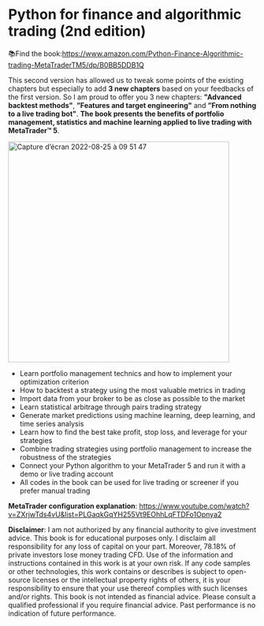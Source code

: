 # Python for finance and algorithmic trading (2nd edition)
📚Find the book:https://www.amazon.com/Python-Finance-Algorithmic-trading-MetaTraderTM5/dp/B0BB5DDB1Q

This second version has allowed us to tweak some points of the existing chapters but especially to add **3 new chapters** based on your feedbacks of the first version. So I am proud to offer you 3 new chapters: **"Advanced backtest methods"**, **”Features and target engineering"** and **”From nothing to a live trading bot"**. **The book presents the benefits of portfolio management, statistics and machine learning applied to live trading with MetaTrader™ 5**. 

<img width="448" alt="Capture d’écran 2022-08-25 à 09 51 47" src="https://user-images.githubusercontent.com/82716153/186607432-d6734f1d-946b-426b-b6f4-e44c0e8679f3.png">



* Learn portfolio management technics and how to implement your optimization criterion
* How to backtest a strategy using the most valuable metrics in trading
* Import data from your broker to be as close as possible to the market
* Learn statistical arbitrage through pairs trading strategy
* Generate market predictions using machine learning, deep learning, and time series analysis
* Learn how to find the best take profit, stop loss, and leverage for your strategies
* Combine trading strategies using portfolio management to increase the robustness of the strategies
* Connect your Python algorithm to your MetaTrader 5 and run it with a demo or live trading account
* All codes in the book can be used for live trading or screener if you prefer manual trading


**MetaTrader configuration explanation**: https://www.youtube.com/watch?v=ZXrjwTds4vU&list=PLGaqkGqYH255Vt9EOhhLqFTDFo1Opnya2






**Disclaimer**: I am not authorized by any financial authority to give investment advice. This book is for educational purposes only. I disclaim all responsibility for any loss of capital on your part. Moreover, 78.18% of private investors lose money trading CFD. Use of the information and instructions contained in this work is at your own risk. If any code samples or other technologies, this work contains or describes is subject to open-source licenses or the intellectual property rights of others, it is your responsibility to ensure that your use thereof complies with such licenses and/or rights. This book is not intended as financial advice. Please consult a qualified professional if you require financial advice. Past performance is no indication of future performance.
